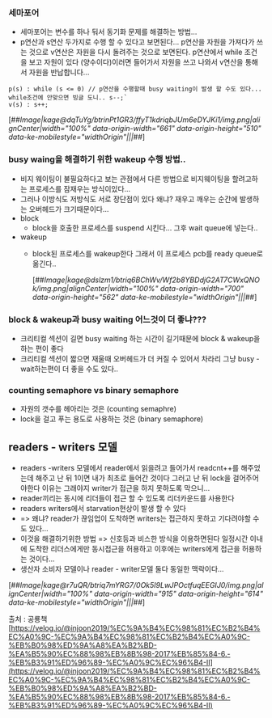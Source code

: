 ### 세마포어

-   세마포어는 변수를 하나 둬서 동기화 문제를 해결하는 방법...
-   p연산과 s연산 두가지로 수행 할 수 있다고 보면된다... p연산을 자원을 가져다가 쓰는 것으로 v연산은 자원을 다시 돌려주는 것으로 보면된다. p연산에서 while 조건을 보고 자원이 있다 (양수이다)이러면 들어가서 자원을 쓰고 나와서 v연산을 통해서 자원을 반납합니다...

```
p(s) : while (s <= 0) // p연산을 수행할때 busy waiting이 발생 할 수도 있다... while조건에 안맞으면 빙글 도니.. s--;`
v(s) : s++;
```

[##_Image|kage@dqTuYg/btrinPt1GR3/ffyT1kdriqbJUm6eDYJKi1/img.png|alignCenter|width="100%" data-origin-width="661" data-origin-height="510" data-ke-mobilestyle="widthOrigin"|||_##]

### busy waing을 해결하기 위한 wakeup 수행 방법..

-   비지 웨이팅이 불필요하다고 보는 관점에서 다른 방법으로 비지웨이팅을 할려고하는 프로세스를 잠재우는 방식이있다...
-   그러나 이방식도 저방식도 서로 장단점이 있다 왜냐? 재우고 깨우는 순간에 발생하는 오버헤드가 크기때문이다...
-   block
    -   block을 호출한 프로세스를 suspend 시킨다... 그후 wait queue에 넣는다..
-   wakeup
    -   block된 프로세스를 wakeup한다 그래서 이 프로세스 pcb를 ready queue로 옮긴다..
        
        [##_Image|kage@dslzm1/btriq6BChWv/Wf2b8YBDdjG2AT7CWxQNOk/img.png|alignCenter|width="100%" data-origin-width="700" data-origin-height="562" data-ke-mobilestyle="widthOrigin"|||_##]

### block & wakeup과 busy waiting 어느것이 더 좋냐???

-   크리티컬 섹션이 길면 busy waiting 하는 시간이 길기때문에 block & wakeup을 하는 편이 좋다
-   크리티컬 섹션이 짧으면 재울때 오버헤드가 더 커질 수 있어서 차라리 그냥 busy - wait하는편이 더 좋을 수도 있다..

### counting semaphore vs binary semaphore

-   자원의 갯수를 헤아리는 것은 (counting semaphre)
-   lock을 걸고 푸는 용도로 사용하는 것은 (binary semaphore)

## readers - writers 모델

-   readers -writers 모델에서 reader에서 읽을려고 들어가서 readcnt++를 해주었는데 해주고 난 뒤 1이면 내가 최초로 들어간 것이다 그러고 난 뒤 lock을 걸어주어야한다 이유는 그래야지 writer가 접근을 하지 못하도록 막으니...
-   reader끼리는 동시에 리더들이 접근 할 수 있도록 리더카운드를 사용한다
-   readers writers에서 starvation현상이 발생 할 수 있다
-   \=> 왜냐? reader가 끊임업이 도착하면 writers는 접근하지 못하고 기다려야할 수도 있다...
-   이것을 해결하기위한 방법 => 신호등과 비스한 방식을 이용하면된다 일정시간 이내에 도착한 리더스에게만 동시접근을 허용하고 이후에는 writers에게 접근을 허용하는 것이다...
-   생산자 소비자 모델이나 reader - writer모델 둘다 동일한 맥락이다...

[##_Image|kage@r7uQR/btriq7mYRG7/0Ok5I9LwJPOctfuqEEGIJ0/img.png|alignCenter|width="100%" data-origin-width="915" data-origin-height="614" data-ke-mobilestyle="widthOrigin"|||_##]

출처 : 공룡책  
[https://velog.io/@injoon2019/%EC%9A%B4%EC%98%81%EC%B2%B4%EC%A0%9C-%EC%9A%B4%EC%98%81%EC%B2%B4%EC%A0%9C-%EB%B0%98%ED%9A%A8%EA%B2%BD-%EA%B5%90%EC%88%98%EB%8B%98-2017%EB%85%84-6.-%EB%B3%91%ED%96%89-%EC%A0%9C%EC%96%B4-II](https://velog.io/@injoon2019/%EC%9A%B4%EC%98%81%EC%B2%B4%EC%A0%9C-%EC%9A%B4%EC%98%81%EC%B2%B4%EC%A0%9C-%EB%B0%98%ED%9A%A8%EA%B2%BD-%EA%B5%90%EC%88%98%EB%8B%98-2017%EB%85%84-6.-%EB%B3%91%ED%96%89-%EC%A0%9C%EC%96%B4-II)
